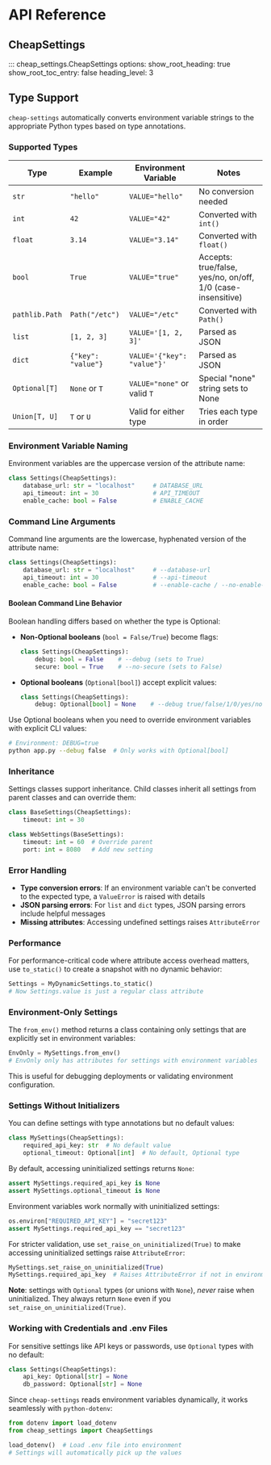 # API Reference

## CheapSettings

::: cheap_settings.CheapSettings
    options:
      show_root_heading: true
      show_root_toc_entry: false
      heading_level: 3

## Type Support

`cheap-settings` automatically converts environment variable strings to the appropriate Python types based on type annotations.

### Supported Types

| Type | Example | Environment Variable | Notes |
|------|---------|---------------------|-------|
| `str` | `"hello"` | `VALUE="hello"` | No conversion needed |
| `int` | `42` | `VALUE="42"` | Converted with `int()` |
| `float` | `3.14` | `VALUE="3.14"` | Converted with `float()` |
| `bool` | `True` | `VALUE="true"` | Accepts: true/false, yes/no, on/off, 1/0 (case-insensitive) |
| `pathlib.Path` | `Path("/etc")` | `VALUE="/etc"` | Converted with `Path()` |
| `list` | `[1, 2, 3]` | `VALUE='[1, 2, 3]'` | Parsed as JSON |
| `dict` | `{"key": "value"}` | `VALUE='{"key": "value"}'` | Parsed as JSON |
| `Optional[T]` | `None` or `T` | `VALUE="none"` or valid `T` | Special "none" string sets to None |
| `Union[T, U]` | `T` or `U` | Valid for either type | Tries each type in order |

### Environment Variable Naming

Environment variables are the uppercase version of the attribute name:

```python
class Settings(CheapSettings):
    database_url: str = "localhost"     # DATABASE_URL
    api_timeout: int = 30               # API_TIMEOUT
    enable_cache: bool = False          # ENABLE_CACHE
```

### Command Line Arguments

Command line arguments are the lowercase, hyphenated version of the attribute name:

```python
class Settings(CheapSettings):
    database_url: str = "localhost"     # --database-url
    api_timeout: int = 30               # --api-timeout
    enable_cache: bool = False          # --enable-cache / --no-enable-cache
```

#### Boolean Command Line Behavior

Boolean handling differs based on whether the type is Optional:

- **Non-Optional booleans** (`bool = False/True`) become flags:
  ```python
  class Settings(CheapSettings):
      debug: bool = False    # --debug (sets to True)
      secure: bool = True    # --no-secure (sets to False)
  ```

- **Optional booleans** (`Optional[bool]`) accept explicit values:
  ```python
  class Settings(CheapSettings):
      debug: Optional[bool] = None    # --debug true/false/1/0/yes/no
  ```

Use Optional booleans when you need to override environment variables with explicit CLI values:
```bash
# Environment: DEBUG=true
python app.py --debug false  # Only works with Optional[bool]
```

### Inheritance

Settings classes support inheritance. Child classes inherit all settings from parent classes and can override them:

```python
class BaseSettings(CheapSettings):
    timeout: int = 30

class WebSettings(BaseSettings):
    timeout: int = 60  # Override parent
    port: int = 8080   # Add new setting
```

### Error Handling

- **Type conversion errors**: If an environment variable can't be converted to the expected type, a `ValueError` is raised with details
- **JSON parsing errors**: For `list` and `dict` types, JSON parsing errors include helpful messages
- **Missing attributes**: Accessing undefined settings raises `AttributeError`

### Performance

For performance-critical code where attribute access overhead matters, use `to_static()` to create a snapshot with no dynamic behavior:

```python
Settings = MyDynamicSettings.to_static()
# Now Settings.value is just a regular class attribute
```

### Environment-Only Settings

The `from_env()` method returns a class containing only settings that are explicitly set in environment variables:

```python
EnvOnly = MySettings.from_env()
# EnvOnly only has attributes for settings with environment variables
```

This is useful for debugging deployments or validating environment configuration.

### Settings Without Initializers

You can define settings with type annotations but no default values:

```python
class MySettings(CheapSettings):
    required_api_key: str  # No default value
    optional_timeout: Optional[int]  # No default, Optional type
```

By default, accessing uninitialized settings returns `None`:

```python
assert MySettings.required_api_key is None
assert MySettings.optional_timeout is None
```

Environment variables work normally with uninitialized settings:

```python
os.environ["REQUIRED_API_KEY"] = "secret123"
assert MySettings.required_api_key == "secret123"
```

For stricter validation, use `set_raise_on_uninitialized(True)` to make accessing uninitialized settings raise `AttributeError`:

```python
MySettings.set_raise_on_uninitialized(True)
MySettings.required_api_key  # Raises AttributeError if not in environment
```

**Note**: settings with `Optional` types (or unions with `None`), _never_ raise when uninitialized.
They always return `None` even if you `set_raise_on_uninitialized(True)`.

### Working with Credentials and .env Files

For sensitive settings like API keys or passwords, use `Optional` types with no default:

```python
class Settings(CheapSettings):
    api_key: Optional[str] = None
    db_password: Optional[str] = None
```

Since `cheap-settings` reads environment variables dynamically, it works seamlessly with `python-dotenv`:

```python
from dotenv import load_dotenv
from cheap_settings import CheapSettings

load_dotenv()  # Load .env file into environment
# Settings will automatically pick up the values
```
